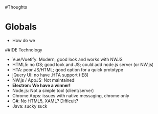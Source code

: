 #Thoughts

# Globals
* How do we 

##IDE Technology
* Vue/Vuetify: Modern, good look and works with NWJS
* HTML5: no OS; good look and JS; could add node.js server (or NW.js)
* HTA: poor JS/HTML; good option for a quick prototype
* jQuery UI: no have .HTA support (IE8)
* NW.js / AppJS: Not maintained
* **Electron: We have a winner!**
* Node.js: Not a simple tool (client/server)
* Chrome Apps: issues with native messaging, chrome only
* C#: No HTML5, XAML? Difficult?
* Java: sucky suck